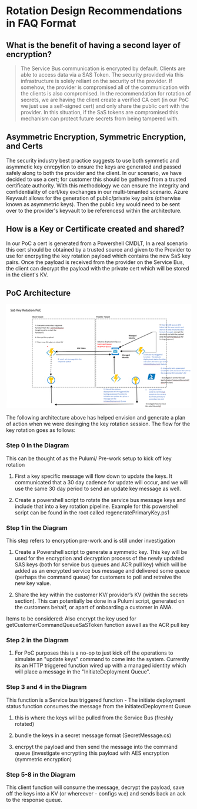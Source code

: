 # Rotation Design Recommendations in FAQ Format

## What is the benefit of having a second layer of encryption?

> The Service Bus communication is encrypted by default.  Clients are able to access data via a SAS Token.  The security provided via this infrastructure is solely reliant on the security of the provider.  If somehow, the provider is compromised all of the communication with the clients is also compromised.  In the recommendation for rotation of secrets, we are having the client create a verified CA cert (in our PoC we just use a self-signed cert) and only share the public cert with the provider.  In this situation, if the SaS tokens are compromised this mechanism can protect future secrets from being tampered with.

## Asymmetric Encryption, Symmetric Encryption, and Certs

The security industry best practice suggests to use both symmetic and asymmetic key enrcpytion to ensure the keys are generated and passed safely along to both the provider and the client. In our scenario, we have decided to use a cert; for customer this should be gathered from a trusted certificate authority. With this methodology we can ensure the integrity and confidentiality of cert/key exchanges in our multi-tenanted scenario. Azure Keyvault allows for the generation of public/private key pairs (otherwise known as asymmetric keys). Then the public key would need to be sent over to the provider's keyvault to be referencesd within the architecture.

## How is a Key or Certificate created and shared?

In our PoC a cert is generated from a Powershell CMDLT, In a real scenario this cert should be obtained by a trusted source and given to the Provider to use for encrpyting the key rotation payload which contains the new SaS key pairs. Once the payload is received from the provider on the Service Bus, the client can decrypt the payload with the private cert which will be stored in the client's KV.

## PoC Architecture

![PoC Infrastructure](/Docs/Screenshot%202022-09-21%20063758.png)

The following architecture above has helped envision and generate a plan of action when we were desinging the key rotation session.
The flow for the key rotation goes as follows:

### Step 0 in the Diagram 

This can be thought of as the Pulumi/ Pre-work setup to kick off key rotation

1. First a key specific message will flow down to update the keys. It communicated that a 30 day cadence for update will occur, and we will use the same 30 day period to send an update key message as well.

1. Create a powershell script to rotate the service bus message keys and include that into a key rotation pipeline. Example for this powershell script can be found in the root called regeneratePrimaryKey.ps1 

### Step 1 in the Diagram

This step refers to encryption pre-work and is still under investigation

1.  Create a Powershell script to generate a symmetic key. This key will be used for the encryption and decryption process of the newly updated SAS keys (both for service bus queues and ACR pull key) which will be added as an encrypted service bus message and delivered some queue (perhaps the command queue) for customers to poll and retreive the new key value.

1. Share the key within the customer KV/ provider’s KV (within the secrets section). This can potentially be done in a Pulumi script, generated on the customers behalf, or apart of onboarding a customer in AMA.

Items to be considered:
Also encrypt the key used for getCustomerCommandQueueSaSToken function aswell as the ACR pull key

### Step 2 in the Diagram

1. For PoC purposes this is a no-op to just kick off the operations to simulate an "update keys" command to come into the system. Currently its an HTTP triggered function wired up with a managed identity which will place a message in the "InitiateDeployment Queue".

### Step 3 and 4 in the Diagram

This function is a Service bus triggered function - The initiate deployment status function consumes the message from the initiatedDeployment Queue 

1. this is where the keys will be pulled from the Service Bus (freshly rotated)

1. bundle the keys in a secret message format (SecretMessage.cs)

1. encrpyt the payload and then send the message into the command queue (investigate encrypting this payload with AES encryption (symmetric encryption)

### Step 5-8 in the Diagram

This client function will consume the message, decrypt the payload, save off the keys into a KV (or whereever - configs w.e) and sends back an ack to the response queue.

